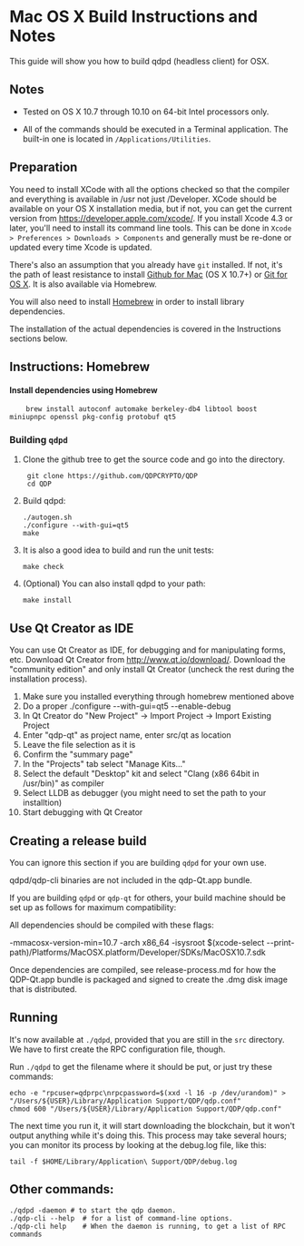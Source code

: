 Mac OS X Build Instructions and Notes
====================================
This guide will show you how to build qdpd (headless client) for OSX.

Notes
-----

* Tested on OS X 10.7 through 10.10 on 64-bit Intel processors only.

* All of the commands should be executed in a Terminal application. The
built-in one is located in `/Applications/Utilities`.

Preparation
-----------

You need to install XCode with all the options checked so that the compiler
and everything is available in /usr not just /Developer. XCode should be
available on your OS X installation media, but if not, you can get the
current version from https://developer.apple.com/xcode/. If you install
Xcode 4.3 or later, you'll need to install its command line tools. This can
be done in `Xcode > Preferences > Downloads > Components` and generally must
be re-done or updated every time Xcode is updated.

There's also an assumption that you already have `git` installed. If
not, it's the path of least resistance to install [Github for Mac](https://mac.github.com/)
(OS X 10.7+) or
[Git for OS X](https://code.google.com/p/git-osx-installer/). It is also
available via Homebrew.

You will also need to install [Homebrew](http://brew.sh) in order to install library
dependencies.

The installation of the actual dependencies is covered in the Instructions
sections below.

Instructions: Homebrew
----------------------

#### Install dependencies using Homebrew

        brew install autoconf automake berkeley-db4 libtool boost miniupnpc openssl pkg-config protobuf qt5

### Building `qdpd`

1. Clone the github tree to get the source code and go into the directory.

        git clone https://github.com/QDPCRYPTO/QDP
        cd QDP

2.  Build qdpd:

        ./autogen.sh
        ./configure --with-gui=qt5
        make

3.  It is also a good idea to build and run the unit tests:

        make check

4.  (Optional) You can also install qdpd to your path:

        make install

Use Qt Creator as IDE
------------------------
You can use Qt Creator as IDE, for debugging and for manipulating forms, etc.
Download Qt Creator from http://www.qt.io/download/. Download the "community edition" and only install Qt Creator (uncheck the rest during the installation process).

1. Make sure you installed everything through homebrew mentioned above
2. Do a proper ./configure --with-gui=qt5 --enable-debug
3. In Qt Creator do "New Project" -> Import Project -> Import Existing Project
4. Enter "qdp-qt" as project name, enter src/qt as location
5. Leave the file selection as it is
6. Confirm the "summary page"
7. In the "Projects" tab select "Manage Kits..."
8. Select the default "Desktop" kit and select "Clang (x86 64bit in /usr/bin)" as compiler
9. Select LLDB as debugger (you might need to set the path to your installtion)
10. Start debugging with Qt Creator

Creating a release build
------------------------
You can ignore this section if you are building `qdpd` for your own use.

qdpd/qdp-cli binaries are not included in the qdp-Qt.app bundle.

If you are building `qdpd` or `qdp-qt` for others, your build machine should be set up
as follows for maximum compatibility:

All dependencies should be compiled with these flags:

 -mmacosx-version-min=10.7
 -arch x86_64
 -isysroot $(xcode-select --print-path)/Platforms/MacOSX.platform/Developer/SDKs/MacOSX10.7.sdk

Once dependencies are compiled, see release-process.md for how the QDP-Qt.app
bundle is packaged and signed to create the .dmg disk image that is distributed.

Running
-------

It's now available at `./qdpd`, provided that you are still in the `src`
directory. We have to first create the RPC configuration file, though.

Run `./qdpd` to get the filename where it should be put, or just try these
commands:

    echo -e "rpcuser=qdprpc\nrpcpassword=$(xxd -l 16 -p /dev/urandom)" > "/Users/${USER}/Library/Application Support/QDP/qdp.conf"
    chmod 600 "/Users/${USER}/Library/Application Support/QDP/qdp.conf"

The next time you run it, it will start downloading the blockchain, but it won't
output anything while it's doing this. This process may take several hours;
you can monitor its process by looking at the debug.log file, like this:

    tail -f $HOME/Library/Application\ Support/QDP/debug.log

Other commands:
-------

    ./qdpd -daemon # to start the qdp daemon.
    ./qdp-cli --help  # for a list of command-line options.
    ./qdp-cli help    # When the daemon is running, to get a list of RPC commands
